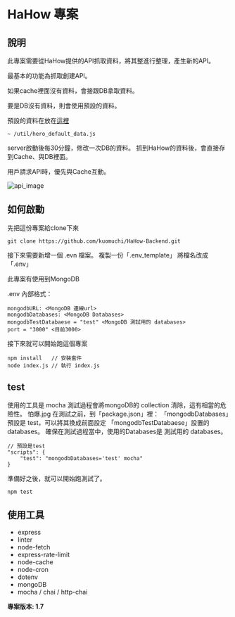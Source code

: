 # HaHow 專案

## 說明
此專案需要從HaHow提供的API抓取資料，將其整進行整理，產生新的API。

最基本的功能為抓取創建API。

如果cache裡面沒有資料，會接跟DB拿取資料。

要是DB沒有資料，則會使用預設的資料。

預設的資料在放在[這裡](./util/hero_default_data.js)

```
~ /util/hero_default_data.js
```

server啟動後每30分鐘，修改一次DB的資料。
抓到HaHow的資料後，會直接存到Cache、與DB裡面。

用戶請求API時，優先與Cache互動。

![api_image](https://user-images.githubusercontent.com/42135910/126902609-26d5305f-8fdf-426c-8344-4c15542cacc6.gif)


## 如何啟動
先把這份專案給clone下來
```
git clone https://github.com/kuomuchi/HaHow-Backend.git
```
接下來需要新增一個 .evn 檔案。
複製一份「.env_template」
將檔名改成「.env」

此專案有使用到MongoDB

.env 內部格式：
```
mongodbURL: <MongoDB 連線url>
mongodbDatabases: <MongoDB Databases>
mongodbTestDatabaese = "test" <MongoDB 測試用的 databases>
port = "3000" <目前3000>
```

接下來就可以開始跑這個專案

```
npm install   // 安裝套件
node index.js // 執行 index.js
```

## test
使用的工具是 mocha
測試過程會將mongoDB的 collection 清除，這有相當的危險性。 怕爆.jpg
在測試之前，到「package.json」裡：
「mongodbDatabases」預設是 test，可以將其換成前面設定 「mongodbTestDatabaese」設置的 databases。
確保在測試過程當中，使用的Databases是 測試用的 databases。

```
// 預設是test
"scripts": {
    "test": "mongodbDatabases='test' mocha"
}
```

準備好之後，就可以開始跑測試了。

```
npm test
```


## 使用工具
* express
* linter
* node-fetch
* express-rate-limit
* node-cache
* node-cron
* dotenv
* mongoDB
* mocha / chai / http-chai

**專案版本: 1.7**
